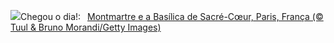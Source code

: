![](https://www.bing.com/th?id=OHR.ParalympicsParis_PT-BR3706012931_UHD.jpg&w=1000)Chegou o dia!:&nbsp;&ensp;[Montmartre e a Basílica de Sacré-Cœur, Paris, França (© Tuul & Bruno Morandi/Getty Images)](https://www.bing.com/th?id=OHR.ParalympicsParis_PT-BR3706012931_UHD.jpg)
<br><br/>
